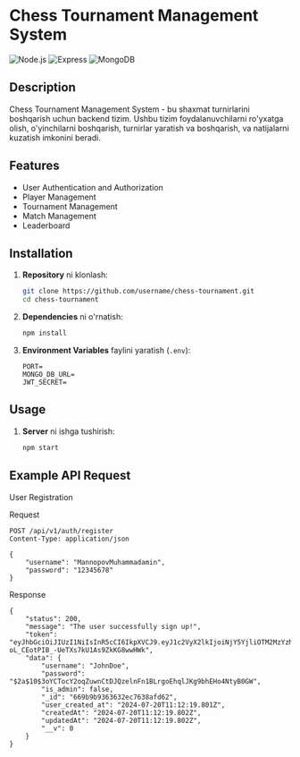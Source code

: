 # Chess Tournament Management System

![Node.js](https://img.shields.io/badge/Node.js-339933?style=for-the-badge&logo=nodedotjs&logoColor=white)
![Express](https://img.shields.io/badge/Express-000000?style=for-the-badge&logo=express&logoColor=white)
![MongoDB](https://img.shields.io/badge/MongoDB-47A248?style=for-the-badge&logo=mongodb&logoColor=white)

## Description

Chess Tournament Management System - bu shaxmat turnirlarini boshqarish uchun backend tizim. Ushbu tizim foydalanuvchilarni ro'yxatga olish, o'yinchilarni boshqarish, turnirlar yaratish va boshqarish, va natijalarni kuzatish imkonini beradi.

## Features

- User Authentication and Authorization
- Player Management
- Tournament Management
- Match Management
- Leaderboard

## Installation

1. **Repository** ni klonlash:

    ```sh
    git clone https://github.com/username/chess-tournament.git
    cd chess-tournament
    ```

2. **Dependencies** ni o'rnatish:

    ```sh
    npm install
    ```

3. **Environment Variables** faylini yaratish (`.env`):

    ```plaintext
    PORT=
    MONGO_DB_URL=
    JWT_SECRET=
    ```

## Usage

1. **Server** ni ishga tushirish:

    ```sh
    npm start
    ```

## Example API Request

User Registration

Request

```
POST /api/v1/auth/register
Content-Type: application/json

{
    "username": "MannopovMuhammadamin",
    "password": "12345678"
}

```

Response
```
{
    "status": 200,
    "message": "The user successfully sign up!",
    "token": "eyJhbGciOiJIUzI1NiIsInR5cCI6IkpXVCJ9.eyJ1c2VyX2lkIjoiNjY5YjliOTM2MzYzMmVjNzYzOGFmZDYyIiwiaXNfYWRtaW4iOmZhbHNlLCJpcCI6Ijo6MSIsImFnZW50IjoiUG9zdG1hblJ1bnRpbWUvNy40MC4wIiwiaWF0IjoxNzIxNDczOTQwLCJleHAiOjE3MjE1NjAzNDB9._O13yiXR-oL_CEotPIB_-UeTXs7kU1As9ZkKG8wwHWk",
    "data": {
        "username": "JohnDoe",
        "password": "$2a$10$3oYCTocY2oqZuwnCtDJQzelnFn1BLrgoEhqlJKg9bhEHo4NtyB0GW",
        "is_admin": false,
        "_id": "669b9b9363632ec7638afd62",
        "user_created_at": "2024-07-20T11:12:19.801Z",
        "createdAt": "2024-07-20T11:12:19.802Z",
        "updatedAt": "2024-07-20T11:12:19.802Z",
        "__v": 0
    }
}
```
